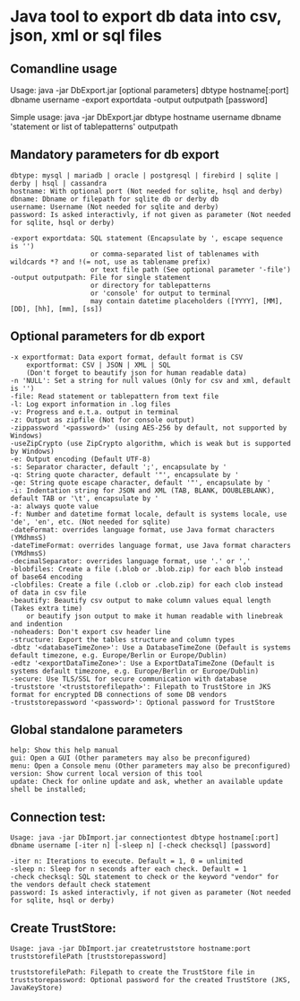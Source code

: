 # Java tool to export db data into csv, json, xml or sql files 

## Comandline usage
  Usage: java -jar DbExport.jar [optional parameters] dbtype hostname[:port] dbname username -export exportdata -output outputpath [password]

  Simple usage: java -jar DbExport.jar dbtype hostname username dbname 'statement or list of tablepatterns' outputpath

## Mandatory parameters for db export
	dbtype: mysql | mariadb | oracle | postgresql | firebird | sqlite | derby | hsql | cassandra
	hostname: With optional port (Not needed for sqlite, hsql and derby)
	dbname: Dbname or filepath for sqlite db or derby db
	username: Username (Not needed for sqlite and derby)
	password: Is asked interactivly, if not given as parameter (Not needed for sqlite, hsql or derby)
	
	-export exportdata: SQL statement (Encapsulate by ', escape sequence is '')
						or comma-separated list of tablenames with wildcards *? and !(= not, use as tablename prefix)
						or text file path (See optional parameter '-file')
	-output outputpath: File for single statement
						or directory for tablepatterns
						or 'console' for output to terminal
						may contain datetime placeholders ([YYYY], [MM], [DD], [hh], [mm], [ss])

## Optional parameters for db export
	-x exportformat: Data export format, default format is CSV
		exportformat: CSV | JSON | XML | SQL
		(Don't forget to beautify json for human readable data)
	-n 'NULL': Set a string for null values (Only for csv and xml, default is '')
	-file: Read statement or tablepattern from text file
	-l: Log export information in .log files
	-v: Progress and e.t.a. output in terminal
	-z: Output as zipfile (Not for console output)
	-zippassword '<password>' (using AES-256 by default, not supported by Windows)
	-useZipCrypto (use ZipCrypto algorithm, which is weak but is supported by Windows)
	-e: Output encoding (Default UTF-8)
	-s: Separator character, default ';', encapsulate by '
	-q: String quote character, default '"', encapsulate by '
	-qe: String quote escape character, default '"', encapsulate by '
	-i: Indentation string for JSON and XML (TAB, BLANK, DOUBLEBLANK), default TAB or '\t', encapsulate by '
	-a: always quote value
	-f: Number and datetime format locale, default is systems locale, use 'de', 'en', etc. (Not needed for sqlite)
	-dateFormat: overrides language format, use Java format characters (YMdhmsS) 
	-dateTimeFormat: overrides language format, use Java format characters (YMdhmsS)
	-decimalSeparator: overrides language format, use '.' or ','
	-blobfiles: Create a file (.blob or .blob.zip) for each blob instead of base64 encoding
	-clobfiles: Create a file (.clob or .clob.zip) for each clob instead of data in csv file
	-beautify: Beautify csv output to make column values equal length (Takes extra time)
		or beautify json output to make it human readable with linebreak and indention
	-noheaders: Don't export csv header line
	-structure: Export the tables structure and column types
	-dbtz '<databaseTimeZone>': Use a DatabaseTimeZone (Default is systems default timezone, e.g. Europe/Berlin or Europe/Dublin)
	-edtz '<exportDataTimeZone>': Use a ExportDataTimeZone (Default is systems default timezone, e.g. Europe/Berlin or Europe/Dublin)
	-secure: Use TLS/SSL for secure communication with database
	-truststore '<truststorefilepath>': Filepath to TrustStore in JKS format for encrypted DB connections of some DB vendors
	-truststorepassword '<password>': Optional password for TrustStore

## Global standalone parameters
	help: Show this help manual
	gui: Open a GUI (Other parameters may also be preconfigured)
	menu: Open a Console menu (Other parameters may also be preconfigured)
	version: Show current local version of this tool
	update: Check for online update and ask, whether an available update shell be installed;

## Connection test:
	Usage: java -jar DbImport.jar connectiontest dbtype hostname[:port] dbname username [-iter n] [-sleep n] [-check checksql] [password]
	
	-iter n: Iterations to execute. Default = 1, 0 = unlimited
	-sleep n: Sleep for n seconds after each check. Default = 1
	-check checksql: SQL statement to check or the keyword "vendor" for the vendors default check statement
	password: Is asked interactivly, if not given as parameter (Not needed for sqlite, hsql or derby)

## Create TrustStore:
	Usage: java -jar DbImport.jar createtruststore hostname:port truststorefilePath [truststorepassword]
	
	truststorefilePath: Filepath to create the TrustStore file in 
	truststorepassword: Optional password for the created TrustStore (JKS, JavaKeyStore)
